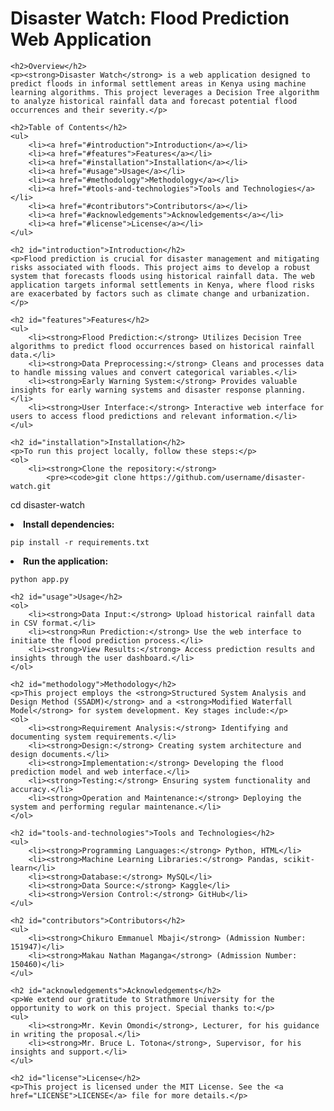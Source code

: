 <h1>Disaster Watch: Flood Prediction Web Application</h1>

    <h2>Overview</h2>
    <p><strong>Disaster Watch</strong> is a web application designed to predict floods in informal settlement areas in Kenya using machine learning algorithms. This project leverages a Decision Tree algorithm to analyze historical rainfall data and forecast potential flood occurrences and their severity.</p>

    <h2>Table of Contents</h2>
    <ul>
        <li><a href="#introduction">Introduction</a></li>
        <li><a href="#features">Features</a></li>
        <li><a href="#installation">Installation</a></li>
        <li><a href="#usage">Usage</a></li>
        <li><a href="#methodology">Methodology</a></li>
        <li><a href="#tools-and-technologies">Tools and Technologies</a></li>
        <li><a href="#contributors">Contributors</a></li>
        <li><a href="#acknowledgements">Acknowledgements</a></li>
        <li><a href="#license">License</a></li>
    </ul>

    <h2 id="introduction">Introduction</h2>
    <p>Flood prediction is crucial for disaster management and mitigating risks associated with floods. This project aims to develop a robust system that forecasts floods using historical rainfall data. The web application targets informal settlements in Kenya, where flood risks are exacerbated by factors such as climate change and urbanization.</p>

    <h2 id="features">Features</h2>
    <ul>
        <li><strong>Flood Prediction:</strong> Utilizes Decision Tree algorithms to predict flood occurrences based on historical rainfall data.</li>
        <li><strong>Data Preprocessing:</strong> Cleans and processes data to handle missing values and convert categorical variables.</li>
        <li><strong>Early Warning System:</strong> Provides valuable insights for early warning systems and disaster response planning.</li>
        <li><strong>User Interface:</strong> Interactive web interface for users to access flood predictions and relevant information.</li>
    </ul>

    <h2 id="installation">Installation</h2>
    <p>To run this project locally, follow these steps:</p>
    <ol>
        <li><strong>Clone the repository:</strong>
            <pre><code>git clone https://github.com/username/disaster-watch.git
cd disaster-watch
            </code></pre>
        </li>
        <li><strong>Install dependencies:</strong>
            <pre><code>pip install -r requirements.txt
            </code></pre>
        </li>
        <li><strong>Run the application:</strong>
            <pre><code>python app.py
            </code></pre>
        </li>
    </ol>

    <h2 id="usage">Usage</h2>
    <ol>
        <li><strong>Data Input:</strong> Upload historical rainfall data in CSV format.</li>
        <li><strong>Run Prediction:</strong> Use the web interface to initiate the flood prediction process.</li>
        <li><strong>View Results:</strong> Access prediction results and insights through the user dashboard.</li>
    </ol>

    <h2 id="methodology">Methodology</h2>
    <p>This project employs the <strong>Structured System Analysis and Design Method (SSADM)</strong> and a <strong>Modified Waterfall Model</strong> for system development. Key stages include:</p>
    <ol>
        <li><strong>Requirement Analysis:</strong> Identifying and documenting system requirements.</li>
        <li><strong>Design:</strong> Creating system architecture and design documents.</li>
        <li><strong>Implementation:</strong> Developing the flood prediction model and web interface.</li>
        <li><strong>Testing:</strong> Ensuring system functionality and accuracy.</li>
        <li><strong>Operation and Maintenance:</strong> Deploying the system and performing regular maintenance.</li>
    </ol>

    <h2 id="tools-and-technologies">Tools and Technologies</h2>
    <ul>
        <li><strong>Programming Languages:</strong> Python, HTML</li>
        <li><strong>Machine Learning Libraries:</strong> Pandas, scikit-learn</li>
        <li><strong>Database:</strong> MySQL</li>
        <li><strong>Data Source:</strong> Kaggle</li>
        <li><strong>Version Control:</strong> GitHub</li>
    </ul>

    <h2 id="contributors">Contributors</h2>
    <ul>
        <li><strong>Chikuro Emmanuel Mbaji</strong> (Admission Number: 151947)</li>
        <li><strong>Makau Nathan Maganga</strong> (Admission Number: 150460)</li>
    </ul>

    <h2 id="acknowledgements">Acknowledgements</h2>
    <p>We extend our gratitude to Strathmore University for the opportunity to work on this project. Special thanks to:</p>
    <ul>
        <li><strong>Mr. Kevin Omondi</strong>, Lecturer, for his guidance in writing the proposal.</li>
        <li><strong>Mr. Bruce L. Totona</strong>, Supervisor, for his insights and support.</li>
    </ul>

    <h2 id="license">License</h2>
    <p>This project is licensed under the MIT License. See the <a href="LICENSE">LICENSE</a> file for more details.</p>
